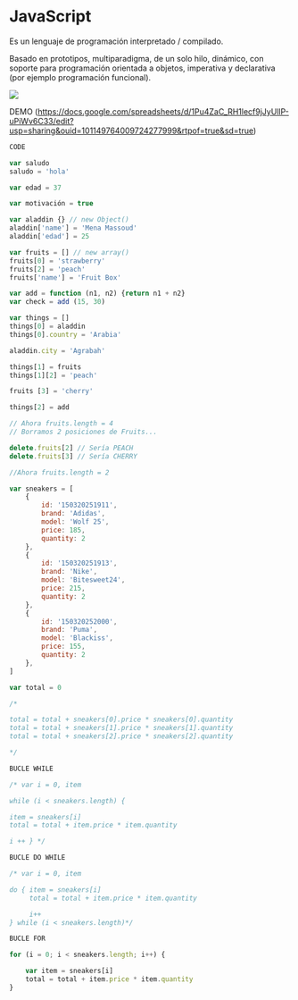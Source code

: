 # JavaScript

Es un lenguaje de programación interpretado / compilado.

Basado en prototipos, multiparadigma, de un solo hilo, dinámico, con soporte para programación orientada a objetos, imperativa y declarativa (por ejemplo programación funcional).

![](https://media3.giphy.com/media/v1.Y2lkPTc5MGI3NjExa29pcGFwdWRldDY1ZzQxazM5eXB4NnNlNWhyam9rMWdtdmhnemYycCZlcD12MV9pbnRlcm5hbF9naWZfYnlfaWQmY3Q9Zw/Ws6T5PN7wHv3cY8xy8/giphy.gif)

DEMO (https://docs.google.com/spreadsheets/d/1Pu4ZaC_RH1lecf9jJyUllP-uPiWv6C33/edit?usp=sharing&ouid=101149764009724277999&rtpof=true&sd=true)

```js
CODE 

var saludo 
saludo = 'hola'

var edad = 37

var motivación = true

var aladdin {} // new Object()
aladdin['name'] = 'Mena Massoud'
aladdin['edad'] = 25

var fruits = [] // new array()
fruits[0] = 'strawberry'
fruits[2] = 'peach'
fruits['name'] = 'Fruit Box'

var add = function (n1, n2) {return n1 + n2}
var check = add (15, 30)

var things = []
things[0] = aladdin
things[0].country = 'Arabia'

aladdin.city = 'Agrabah'

things[1] = fruits
things[1][2] = 'peach'

fruits [3] = 'cherry'

things[2] = add

// Ahora fruits.length = 4
// Borramos 2 posiciones de Fruits...

delete.fruits[2] // Sería PEACH
delete.fruits[3] // Sería CHERRY

//Ahora fruits.length = 2

var sneakers = [
    {
        id: '150320251911', 
        brand: 'Adidas', 
        model: 'Wolf 25',
        price: 185,
        quantity: 2
    },
    {
        id: '150320251913', 
        brand: 'Nike', 
        model: 'Bitesweet24',
        price: 215,
        quantity: 2
    },
    {
        id: '150320252000', 
        brand: 'Puma', 
        model: 'Blackiss',
        price: 155,
        quantity: 2
    },
]

var total = 0

/*

total = total + sneakers[0].price * sneakers[0].quantity
total = total + sneakers[1].price * sneakers[1].quantity
total = total + sneakers[2].price * sneakers[2].quantity

*/

BUCLE WHILE

/* var i = 0, item

while (i < sneakers.length) {

item = sneakers[i]
total = total + item.price * item.quantity

i ++ } */

BUCLE DO WHILE

/* var i = 0, item

do { item = sneakers[i]
     total = total + item.price * item.quantity

     i++
} while (i < sneakers.length)*/

BUCLE FOR

for (i = 0; i < sneakers.length; i++) {

    var item = sneakers[i]
    total = total + item.price * item.quantity
}
```





